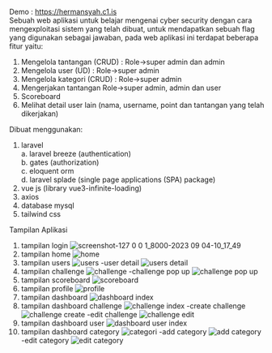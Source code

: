 Demo : https://hermansyah.c1.is <br>
Sebuah web aplikasi untuk belajar mengenai cyber security dengan cara mengexploitasi sistem yang telah dibuat, untuk mendapatkan sebuah flag yang digunakan sebagai jawaban, pada web aplikasi ini terdapat beberapa fitur yaitu:
1. Mengelola tantangan (CRUD) : Role->super admin dan admin
2. Mengelola user (UD) : Role->super admin
3. Mengelola kategori (CRUD) : Role->super admin
4. Mengerjakan tantangan Role->super admin, admin dan user
5. Scoreboard
6. Melihat detail user lain (nama, username, point dan tantangan yang telah dikerjakan)

Dibuat menggunakan:
1. laravel <br>
   a. laravel breeze (authentication) <br>
   b. gates (authorization) <br>
   c. eloquent orm <br>
   d. laravel splade (single page applications (SPA) package) <br>
3. vue js (library vue3-infinite-loading)
4. axios
5. database mysql
6. tailwind css

Tampilan Aplikasi
1. tampilan login
![screenshot-127 0 0 1_8000-2023 09 04-10_17_49](https://github.com/Hermannnn006/ctf-app/assets/92978253/72e9a893-a109-4edf-a911-4c6972bcde6e)
2. tampilan home
![home](https://github.com/Hermannnn006/ctf-app/assets/92978253/df8ed8d3-9d53-4dc9-84fd-2ef17b8cf8be)
3. tampilan users
![users](https://github.com/Hermannnn006/ctf-app/assets/92978253/267244d4-263c-45fa-9344-e53469ca127a)
-user detail
![users detail](https://github.com/Hermannnn006/ctf-app/assets/92978253/cf4aeb93-22bf-4e0a-90b5-8906ada55293)
4. tampilan challenge
![challenge](https://github.com/Hermannnn006/ctf-app/assets/92978253/579332ac-401e-4774-bf8c-312019f60638)
-challenge pop up
![challenge pop up](https://github.com/Hermannnn006/ctf-app/assets/92978253/d9f82973-5f74-40f8-a0eb-4822caaefdf5)
5. tampilan scoreboard
![scoreboard](https://github.com/Hermannnn006/ctf-app/assets/92978253/b8746cf9-0835-44f7-a8ef-ad3d6dc5e255)
6. tampilan profile
![profile](https://github.com/Hermannnn006/ctf-app/assets/92978253/ca1dd892-c1c7-41fa-8be0-ca3c4c627907)
7. tampilan dashboard
![dashboard index](https://github.com/Hermannnn006/ctf-app/assets/92978253/32586e86-642a-4c24-84bc-bdad26fd6b2c)
8. tampilan dashboard challenge
![challenge index](https://github.com/Hermannnn006/ctf-app/assets/92978253/144c970c-7195-4bd9-9300-e87b83e528a6)
-create challenge
![challenge create](https://github.com/Hermannnn006/ctf-app/assets/92978253/621b2f62-624b-4b1e-8644-33007025b00e)
-edit challenge
![challenge edit](https://github.com/Hermannnn006/ctf-app/assets/92978253/4f39dee3-4444-40df-bc70-911cf6380d81)
9. tampilan dashboard user
![dashboard user index](https://github.com/Hermannnn006/ctf-app/assets/92978253/fcbda53c-c782-4e30-b29c-46bbaa74ecae)
10. tampilan dashboard category
![categori](https://github.com/Hermannnn006/ctf-app/assets/92978253/73ba8e2d-ad4d-4282-b366-7eda74559742)
-add category
![add category](https://github.com/Hermannnn006/ctf-app/assets/92978253/219bc5bf-430b-4c7b-a0f8-899f763f92e8)
-edit category
![edit category](https://github.com/Hermannnn006/ctf-app/assets/92978253/5737613f-e000-4f4e-906d-2a645476c341)

